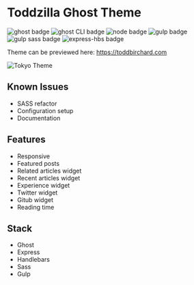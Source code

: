 # Toddzilla Ghost Theme

![ghost badge](https://img.shields.io/badge/ghost-1.22.0-green.svg?longCache=true&style=flat-square) ![ghost CLI badge](https://img.shields.io/badge/ghost_CLI-1.6.0-green.svg?longCache=true&style=flat-square) ![node badge](https://img.shields.io/badge/node-%3E6.9%20%3C7.*-green.svg?longCache=true&style=flat-square) ![gulp badge](https://img.shields.io/badge/gulp-3.9.1-green.svg?longCache=true&style=flat-square) ![gulp sass badge](https://img.shields.io/badge/gulp_sass-3.1.0-green.svg?longCache=true&style=flat-square) ![express-hbs badge](https://img.shields.io/badge/express_hbs-1.0.4-green.svg?longCache=true&style=flat-square) 

Theme can be previewed here: https://toddbirchard.com

![Tokyo Theme](https://toddzilla.nyc3.digitaloceanspaces.com/tokyogithub.jpg)

## Known Issues
- SASS refactor
- Configuration setup
- Documentation

## Features
- Responsive
- Featured posts
- Related articles widget
- Recent articles widget
- Experience widget
- Twitter widget
- Gitub widget
- Reading time

## Stack
- Ghost
- Express
- Handlebars
- Sass
- Gulp
